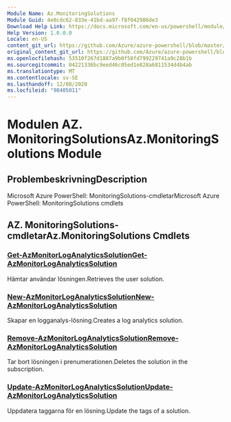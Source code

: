 ```yaml
---
Module Name: Az.MonitoringSolutions
Module Guid: 4e0cdc62-833e-41bd-aa97-f8f042986de3
Download Help Link: https://docs.microsoft.com/en-us/powershell/module/az.monitoringsolutions
Help Version: 1.0.0.0
Locale: en-US
content_git_url: https://github.com/Azure/azure-powershell/blob/master/src/MonitoringSolutions/help/Az.MonitoringSolutions.md
original_content_git_url: https://github.com/Azure/azure-powershell/blob/master/src/MonitoringSolutions/help/Az.MonitoringSolutions.md
ms.openlocfilehash: 53510f267d1887a9b0f58fd799229741a9c28b1b
ms.sourcegitcommit: 04221336bc9eed46c05ed1e828a6811534d4b4ab
ms.translationtype: MT
ms.contentlocale: sv-SE
ms.lasthandoff: 12/08/2020
ms.locfileid: "98405011"
---
```

# <span data-ttu-id="ff88d-101">Modulen AZ. MonitoringSolutions</span><span class="sxs-lookup"><span data-stu-id="ff88d-101">Az.MonitoringSolutions Module</span></span>
## <span data-ttu-id="ff88d-102">Problembeskrivning</span><span class="sxs-lookup"><span data-stu-id="ff88d-102">Description</span></span>
<span data-ttu-id="ff88d-103">Microsoft Azure PowerShell: MonitoringSolutions-cmdletar</span><span class="sxs-lookup"><span data-stu-id="ff88d-103">Microsoft Azure PowerShell: MonitoringSolutions cmdlets</span></span>

## <span data-ttu-id="ff88d-104">AZ. MonitoringSolutions-cmdletar</span><span class="sxs-lookup"><span data-stu-id="ff88d-104">Az.MonitoringSolutions Cmdlets</span></span>
### [<span data-ttu-id="ff88d-105">Get-AzMonitorLogAnalyticsSolution</span><span class="sxs-lookup"><span data-stu-id="ff88d-105">Get-AzMonitorLogAnalyticsSolution</span></span>](Get-AzMonitorLogAnalyticsSolution.md)
<span data-ttu-id="ff88d-106">Hämtar användar lösningen.</span><span class="sxs-lookup"><span data-stu-id="ff88d-106">Retrieves the user solution.</span></span>

### [<span data-ttu-id="ff88d-107">New-AzMonitorLogAnalyticsSolution</span><span class="sxs-lookup"><span data-stu-id="ff88d-107">New-AzMonitorLogAnalyticsSolution</span></span>](New-AzMonitorLogAnalyticsSolution.md)
<span data-ttu-id="ff88d-108">Skapar en logganalys-lösning.</span><span class="sxs-lookup"><span data-stu-id="ff88d-108">Creates a log analytics solution.</span></span>

### [<span data-ttu-id="ff88d-109">Remove-AzMonitorLogAnalyticsSolution</span><span class="sxs-lookup"><span data-stu-id="ff88d-109">Remove-AzMonitorLogAnalyticsSolution</span></span>](Remove-AzMonitorLogAnalyticsSolution.md)
<span data-ttu-id="ff88d-110">Tar bort lösningen i prenumerationen.</span><span class="sxs-lookup"><span data-stu-id="ff88d-110">Deletes the solution in the subscription.</span></span>

### [<span data-ttu-id="ff88d-111">Update-AzMonitorLogAnalyticsSolution</span><span class="sxs-lookup"><span data-stu-id="ff88d-111">Update-AzMonitorLogAnalyticsSolution</span></span>](Update-AzMonitorLogAnalyticsSolution.md)
<span data-ttu-id="ff88d-112">Uppdatera taggarna för en lösning.</span><span class="sxs-lookup"><span data-stu-id="ff88d-112">Update the tags of a solution.</span></span>

